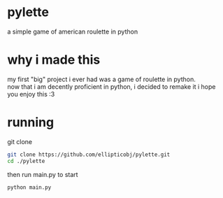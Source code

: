 # pylette
a simple game of american roulette in python

# why i made this
my first "big" project i ever had was a game of roulette in python.  
now that i am decently proficient in python, i decided to remake it
i hope you enjoy this :3

# running
git clone 
```bash
git clone https://github.com/ellipticobj/pylette.git
cd ./pylette
```

then run main.py to start
```bash
python main.py
```
